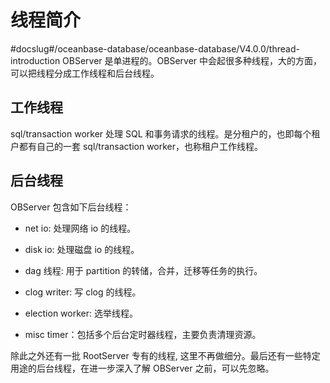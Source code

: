 # 线程简介
#docslug#/oceanbase-database/oceanbase-database/V4.0.0/thread-introduction
OBServer 是单进程的。OBServer 中会起很多种线程，大的方面，可以把线程分成工作线程和后台线程。

## 工作线程

sql/transaction worker 处理 SQL 和事务请求的线程。是分租户的，也即每个租户都有自己的一套 sql/transaction worker，也称租户工作线程。

## 后台线程

OBServer 包含如下后台线程：

* net io: 处理网络 io 的线程。

* disk io: 处理磁盘 io 的线程。

* dag 线程: 用于 partition 的转储，合并，迁移等任务的执行。

* clog writer: 写 clog 的线程。

* election worker: 选举线程。

* misc timer：包括多个后台定时器线程，主要负责清理资源。

除此之外还有一批 RootServer 专有的线程, 这里不再做细分。最后还有一些特定用途的后台线程，在进一步深入了解 OBServer 之前，可以先忽略。
